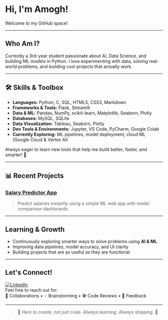 
# Hi, I'm Amogh!   
Welcome to my GitHub space!

---

##  Who Am I?
Currently a 3rd-year student passionate about AI, Data Science, and building ML models in Python.
I love experimenting with data, solving real-world problems, and building cool projects that actually work.

---

## 🛠️ Skills & Toolbox

- **Languages:** Python, C, SQL, HTML5, CSS3, Markdown
- **Frameworks & Tools:** Flask, Streamlit
- **Data & ML:** Pandas, NumPy, scikit-learn, Matplotlib, Seaborn, Plotly
- **Databases:** MySQL, SQLite
- **Data Visualization:** Tableau, Seaborn, Plotly
- **Dev Tools & Environments:** Jupyter, VS Code, PyCharm, Google Colab
- **Currently Exploring:** ML pipelines, model deployment, cloud ML (Google Cloud & Vertex AI)

Always eager to learn new tools that help me build better, faster, and smarter! 🚀


---

## 📊 Recent Projects

### [ Salary Predictor App](https://github.com/Amogh9000/salarypred)
> Predict salaries instantly using a simple ML web app with model comparison dashboards.

---

##  Learning & Growth
- Continuously exploring smarter ways to solve problems using **AI & ML**
- Improving data pipelines, model accuracy, and UI clarity
- Building projects that are as useful as they are functional

---

##  Let's Connect!
[![LinkedIn](https://img.shields.io/badge/-LinkedIn-0A66C2?style=flat&logo=linkedin&logoColor=white)](https://www.linkedin.com/in/amogh-m-866323355/)  
Feel free to reach out for:  
👥 Collaborations • 💡 Brainstorming • 🛠️ Code Reviews • 📢 Feedback

---

> 🧩 *Here to create, not just code. Always learning. Always shipping.* 🚢
